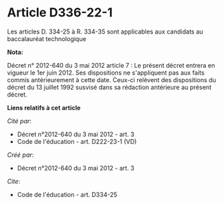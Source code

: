 # Article D336-22-1

Les articles D. 334-25 à R. 334-35 sont applicables aux candidats au baccalauréat technologique

**Nota:**

Décret n° 2012-640 du 3 mai 2012 article 7 : Le présent décret entrera en vigueur le 1er juin 2012. Ses dispositions ne
s'appliquent pas aux faits commis antérieurement à cette date. Ceux-ci relèvent des dispositions du décret du 13 juillet 1992
susvisé dans sa rédaction antérieure au présent décret.

**Liens relatifs à cet article**

_Cité par_:

  - Décret n°2012-640 du 3 mai 2012 - art. 3
  - Code de l'éducation - art. D222-23-1 (VD)

_Créé par_:

  - Décret n°2012-640 du 3 mai 2012 - art. 3

_Cite_:

  - Code de l'éducation - art. D334-25
